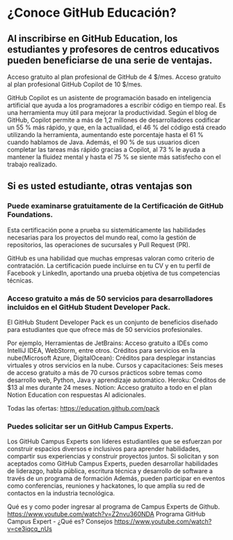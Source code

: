 # ¿Conoce GitHub Educación?

## Al inscribirse en GitHub Education, los estudiantes y profesores de centros educativos pueden beneficiarse de una serie de ventajas.

Acceso gratuito al plan profesional de GitHub de 4 $/mes.
Acceso gratuito al plan profesional GitHub Copilot de 10 $/mes.

GitHub Copilot es un asistente de programación basado en inteligencia artificial que ayuda a los programadores a escribir código en tiempo real.
Es una herramienta muy útil para mejorar la productividad.
Según el blog de GitHub, Copilot permite a más de 1,2 millones de desarrolladores codificar un 55 % más rápido, y que, en la actualidad, el 46 % del código está creado utilizando la herramienta, aumentando este porcentaje hasta el 61 % cuando hablamos de Java. Además, el 90 % de sus usuarios dicen completar las tareas más rápido gracias a Copilot, al 73 % le ayuda a mantener la fluidez mental y hasta el 75 % se siente más satisfecho con el trabajo realizado.

## Si es usted estudiante, otras ventajas son

### Puede examinarse gratuitamente de la Certificación de GitHub Foundations.
Esta certificación pone a prueba su sistemáticamente las habilidades necesarias para los proyectos del mundo real, como la gestión de repositorios, las operaciones de sucursales y Pull Request (PR).

GitHub es una habilidad que muchas empresas valoran como criterio de contratación.
La certificación puede incluirse en tu CV y en tu perfil de Facebook y LinkedIn, aportando una prueba objetiva de tus competencias técnicas.

### Acceso gratuito a más de 50 servicios para desarrolladores incluidos en el GitHub Student Developer Pack.
El GitHub Student Developer Pack es un conjunto de beneficios diseñado para estudiantes que que ofrece más de 50 servicios profesionales.

Por ejemplo, 
Herramientas de JetBrains: Acceso gratuito a IDEs como IntelliJ IDEA, WebStorm, entre otros.
Créditos para servicios en la nube(Microsoft Azure, DigitalOcean): Créditos para desplegar instancias virtuales y otros servicios en la nube.
Cursos y capacitaciones: Seis meses de acceso gratuito a más de 70 cursos prácticos sobre temas como desarrollo web, Python, Java y aprendizaje automático.
Heroku: Créditos de $13 al mes durante 24 meses.
Notion: Acceso gratuito a todo en el plan Notion Education con respuestas AI adicionales. 

Todas las ofertas: https://education.github.com/pack

### Puedes solicitar ser un GitHub Campus Experts.
Los GitHub Campus Experts son líderes estudiantiles que se esfuerzan por construir espacios diversos e inclusivos para aprender habilidades, compartir sus experiencias y construir proyectos juntos.
Si solicitan y son aceptados como GitHub Campus Experts, pueden desarrollar habilidades de liderazgo, habla pública, escritura técnica y desarrollo de software a través de un programa de formación
Además, pueden participar en eventos como conferencias, reuniones y hackatones, lo que amplía su red de contactos en la industria tecnológica.

Qué es y como poder ingresar al programa de Campus Experts de Github.
https://www.youtube.com/watch?v=Z2nvu360NDA
Programa GitHub Campus Expert - ¿Qué es? Consejos
https://www.youtube.com/watch?v=ce3iqcq_nUs
